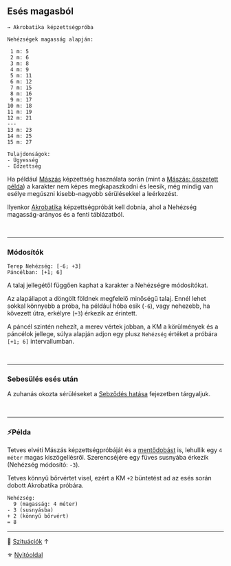 ## Esés magasból

```
→ Akrobatika képzettségpróba

Nehézségek magasság alapján:

 1 m: 5
 2 m: 6
 3 m: 8
 4 m: 9
 5 m: 11
 6 m: 12
 7 m: 15
 8 m: 16
 9 m: 17
10 m: 18
11 m: 19
12 m: 21
---
13 m: 23
14 m: 25
15 m: 27
```

```
Tulajdonságok:
- Ügyesség
- Edzettség
```

Ha például [Mászás](../kepzettsegek.szekunder/maszas.md) képzettség használata során (mint a [Mászás: összetett példa](maszas_osszetett_pelda.md)) a karakter nem képes megkapaszkodni és leesik, még mindig van esélye megúszni kisebb-nagyobb sérülésekkel a leérkezést.

Ilyenkor [Akrobatika](../kepzettsegek.primer.altalanos/akrobatika.md) képzettségpróbát kell dobnia, ahol a Nehézség magasság-arányos és a fenti táblázatból.

<br />

---
### Módosítók

```
Terep Nehézség: [-6; +3]
Páncélban: [+1; 6]
```

A talaj jellegétől függően kaphat a karakter a Nehézségre módosítókat.

Az alapállapot a döngölt földnek megfelelő minőségű talaj. Ennél lehet sokkal könnyebb a próba, ha például hóba esik (`-6`), vagy nehezebb, ha kövezett útra, erkélyre (`+3`) érkezik az érintett.

A páncél szintén nehezít, a merev vértek jobban, a KM a körülmények és a páncélok jellege, súlya alapján adjon egy plusz `Nehézség` értéket a próbára `[+1; 6]` intervallumban.

<br />

---
### Sebesülés esés után

A zuhanás okozta sérüléseket a [Sebződés hatása](../064_02_07_sebzodes_hatasa.md#zuhanás-megégés-zúzódás-varázslatok-sebzése) fejezetben tárgyaljuk.

<br />

---
### ⚡Példa

Tetves elvéti Mászás képzettségpróbáját és a [mentődobást](../kepzettsegek.szekunder/maszas.md#rontott-m%C3%A1sz%C3%A1s-pr%C3%B3ba-ut%C3%A1n-ment%C5%91-k%C3%A9pzetts%C3%A9gpr%C3%B3ba) is, lehullik egy `4 méter` magas kiszögellésről. Szerencséjére egy füves susnyába érkezik (Nehézség módosító: `-3`).

Tetves könnyű bőrvértet visel, ezért a KM `+2` büntetést ad az esés során dobott Akrobatika próbára.

```
Nehézség:
  9 (magasság: 4 méter) 
- 3 (susnyásba)
+ 2 (könnyű bőrvért)
= 8
```

---

🔗 [Szituációk](../160_szituaciok.md) ↑

⚜️ [Nyitóoldal](../start.md#16-szitu%C3%A1ci%C3%B3k)
